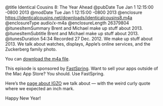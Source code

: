 @title Identical Cousins 8: The Year Ahead
@pubDate Tue Jan 1 12:15:00 -0800 2013
@modDate Tue Jan 1 12:15:00 -0800 2013
@enclosure https://identicalcousins.net/downloads/identicalcousins8.m4a
@enclosureType audio/x-m4a
@enclosureLength 26379804
@itunesItemSummary Brent and Michael make up stuff about 2013.
@itunesItemSubtitle Brent and Michael make up stuff about 2013.
@itunesDuration 54:34
Recorded 27 Dec. 2012. We make up stuff about 2013. We talk about watches, displays, Apple’s online services, and the Zuckerberg family photo.

You can <a href="https://identicalcousins.net/downloads/identicalcousins8.m4a">download the m4a file</a>.

This episode is sponsored by <a href="http://www.fastspring.com">FastSpring</a>. Want to sell your apps outside of the Mac App Store? You should. Use FastSpring.

Here’s the <a href="http://9to5mac.com/2012/10/17/sharp-announces-first-igzo-7-inch-tablet-claims-battery-life-increased-over-2x-with-new-tech-rumored-for-apples-mini-ipad/">page about IGZO</a> we talk about — with the weird curly quote where we expected an inch mark.

Happy New Year!

